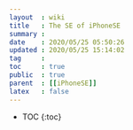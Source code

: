 ```yaml
---
layout  : wiki
title   : The SE of iPhoneSE
summary : 
date    : 2020/05/25 05:50:26
updated : 2020/05/25 15:14:02
tag     : 
toc     : true
public  : true
parent  : [[iPhoneSE]]
latex   : false
---
```

* TOC
{:toc}

# 
